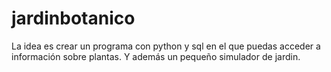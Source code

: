 # jardinbotanico
La idea es crear un programa con python y sql en el que puedas acceder a información sobre plantas. Y además un pequeño simulador de jardin.
